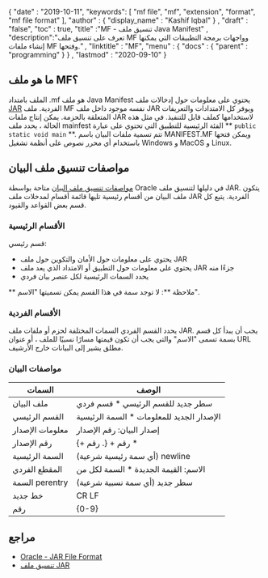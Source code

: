 {
  "date" : "2019-10-11",
  "keywords": [ "mf file", "mf", "extension", "format", "mf file format" ],
  "author" : {
    "display_name" : "Kashif Iqbal"
} ,
  "draft" : "false",
  "toc" : true,
  "title" :"MF - تنسيق ملف Java Manifest" ,
  "description":"تعرف على تنسيق ملف MF وواجهات برمجة التطبيقات التي يمكنها إنشاء ملفات MF وفتحها." ,
  "linktitle" : "MF",
  "menu" : {
    "docs" : {
      "parent" : "programming"
}
} ,
  "lastmod" : "2020-09-10"
}

## ما هو ملف MF؟

الملف بامتداد .mf هو ملف Java Manifest يحتوي على معلومات حول إدخالات ملف [JAR](/ar/programming/jar/) الفردية. ملف MF نفسه موجود داخل ملف JAR ويوفر كل الامتدادات والتعريفات المتعلقة بالحزمة. يمكن إنتاج ملفات JAR لاستخدامها كملف قابل للتنفيذ. في مثل هذه الحالة ، يحدد ملف mainfest الفئة الرئيسية للتطبيق التي تحتوي على عبارة ** `public static void main` **. تتم تسمية ملفات البيان باسم MANIFEST.MF ويمكن فتحها باستخدام أي محرر نصوص على أنظمة تشغيل Windows و MacOS و Linux.

## مواصفات تنسيق ملف البيان

[مواصفات تنسيق ملف البيان](https://docs.oracle.com/javase/8/docs/technotes/guides/jar/jar.html) متاحة بواسطة Oracle في دليلها لتنسيق ملف JAR. يتكون ملف البيان من أقسام رئيسية تليها قائمة أقسام لمدخلات ملف JAR الفردية. يتبع كل قسم بعض القواعد والقيود.

### الأقسام الرئيسية

قسم رئيسي:

* يحتوي على معلومات حول الأمان والتكوين حول ملف JAR
* يحتوي على معلومات حول التطبيق أو الامتداد الذي يعد ملف JAR جزءًا منه
* يحدد السمات الرئيسية لكل عنصر بيان فردي

** ملاحظة **: لا توجد سمة في هذا القسم يمكن تسميتها "الاسم".

### الأقسام الفردية

يحدد القسم الفردي السمات المختلفة لحزم أو ملفات ملف JAR. يجب أن يبدأ كل قسم بسمة تسمى "الاسم" والتي يجب أن تكون قيمتها مسارًا نسبيًا للملف ، أو عنوان URL مطلق يشير إلى البيانات خارج الأرشيف.

### مواصفات البيان

| السمات | الوصف |
---|---|
| ملف البيان | سطر جديد للقسم الرئيسي * قسم فردي |
| القسم الرئيسي | الإصدار الجديد للمعلومات * السمة الرئيسية |
| معلومات الإصدار | إصدار البيان: رقم الإصدار |
| رقم الإصدار | رقم + {. رقم +} * |
| السمة الرئيسية | (أي سمة رئيسية شرعية) newline |
| المقطع الفردي | الاسم: القيمة الجديدة * السمة لكل من |
| السمة perentry | (أي سمة نسبية شرعية) سطر جديد |
| خط جديد | CR LF | LF | CR (لا يتبعه LF) |
| رقم | {0-9} |

## مراجع

* [Oracle - JAR File Format](https://docs.oracle.com/javase/8/docs/technotes/guides/jar/jar.html)
* [تنسيق ملف JAR](https://en.wikipedia.org/wiki/JAR_(file_format))

